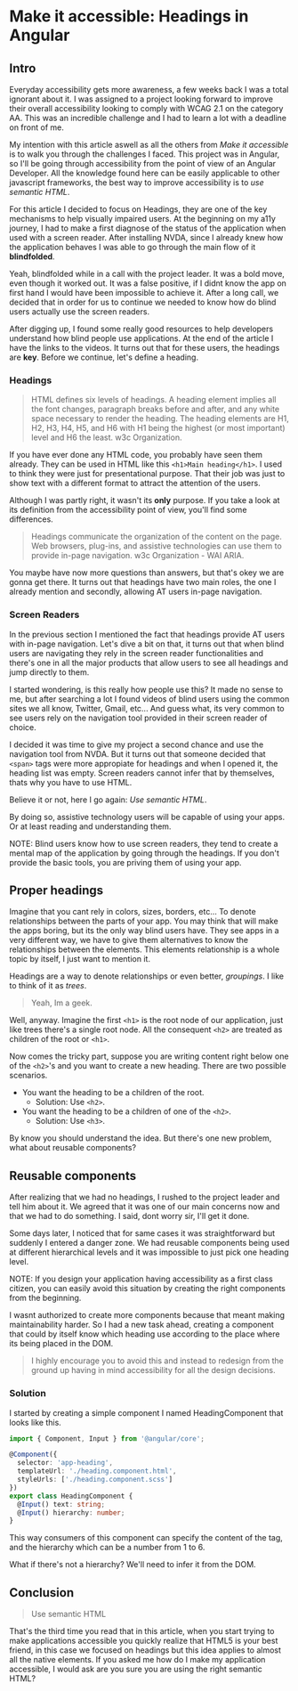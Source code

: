 # Make it accessible: Headings in Angular

## Intro

Everyday accessibility gets more awareness, a few weeks back I was a total ignorant about it. I was assigned to a project looking forward to improve their overall accessibility looking to comply with WCAG 2.1 on the category AA. This was an incredible challenge and I had to learn a lot with a deadline on front of me.

My intention with this article aswell as all the others from _Make it accessible_ is to walk you through the challenges I faced. This project was in Angular, so I'll be going through accessibility from the point of view of an Angular Developer. All the knowledge found here can be easily applicable to other javascript frameworks, the best way to improve accessibility is to _use semantic HTML_.

For this article I decided to focus on Headings, they are one of the key mechanisms to help visually impaired users. At the beginning on my a11y journey, I had to make a first diagnose of the status of the application when used with a screen reader. After installing NVDA, since I already knew how the application behaves I was able to go through the main flow of it **blindfolded**.

Yeah, blindfolded while in a call with the project leader. It was a bold move, even though it worked out. It was a false positive, if I didnt know the app on first hand I would have been impossible to achieve it. After a long call, we decided that in order for us to continue we needed to know how do blind users actually use the screen readers.

After digging up, I found some really good resources to help developers understand how blind people use applications. At the end of the article I have the links to the videos. It turns out that for these users, the headings are **key**. Before we continue, let's define a heading.

### Headings

> HTML defines six levels of headings. A heading element implies all the font changes, paragraph breaks before and after, and any white space necessary to render the heading. The heading elements are H1, H2, H3, H4, H5, and H6 with H1 being the highest (or most important) level and H6 the least.
> w3c Organization.

If you have ever done any HTML code, you probably have seen them already. They can be used in HTML like this `<h1>Main heading</h1>`. I used to think they were just for presentational purpose. That their job was just to show text with a different format to attract the attention of the users.

Although I was partly right, it wasn't its **only** purpose. If you take a look at its definition from the accessibility point of view, you'll find some differences.

> Headings communicate the organization of the content on the page. Web browsers, plug-ins, and assistive technologies can use them to provide in-page navigation.
> w3c Organization - WAI ARIA.

You maybe have now more questions than answers, but that's okey we are gonna get there. It turns out that headings have two main roles, the one I already mention and secondly, allowing AT users in-page navigation.

### Screen Readers

In the previous section I mentioned the fact that headings provide AT users with in-page navigation. Let's dive a bit on that, it turns out that when blind users are navigating they rely in the screen reader functionalities and there's one in all the major products that allow users to see all headings and jump directly to them.

I started wondering, is this really how people use this? It made no sense to me, but after searching a lot I found videos of blind users using the common sites we all know, Twitter, Gmail, etc... And guess what, its very common to see users rely on the navigation tool provided in their screen reader of choice.

I decided it was time to give my project a second chance and use the navigation tool from NVDA. But it turns out that someone decided that `<span>` tags were more appropiate for headings and when I opened it, the heading list was empty. Screen readers cannot infer that by themselves, thats why you have to use HTML.

Believe it or not, here I go again: _Use semantic HTML_.

By doing so, assistive technology users will be capable of using your apps. Or at least reading and understanding them.

NOTE: Blind users know how to use screen readers, they tend to create a mental map of the application by going through the headings. If you don't provide the basic tools, you are priving them of using your app.

## Proper headings

Imagine that you cant rely in colors, sizes, borders, etc... To denote relationships between the parts of your app. You may think that will make the apps boring, but its the only way blind users have. They see apps in a very different way, we have to give them alternatives to know the relationships between the elements. This elements relationship is a whole topic by itself, I just want to mention it.

Headings are a way to denote relationships or even better, _groupings_. I like to think of it as _trees_.

> Yeah, Im a geek.

Well, anyway. Imagine the first `<h1>` is the root node of our application, just like trees there's a single root node. All the consequent `<h2>` are treated as children of the root or `<h1>`.

Now comes the tricky part, suppose you are writing content right below one of the `<h2>`'s and you want to create a new heading. There are two possible scenarios.

- You want the heading to be a children of the root.
  - Solution: Use `<h2>`.
- You want the heading to be a children of one of the `<h2>`.
  - Solution: Use `<h3>`.

By know you should understand the idea. But there's one new problem, what about reusable components?

## Reusable components

After realizing that we had no headings, I rushed to the project leader and tell him about it. We agreed that it was one of our main concerns now and that we had to do something. I said, dont worry sir, I'll get it done.

Some days later, I noticed that for same cases it was straightforward but suddenly I entered a danger zone. We had reusable components being used at different hierarchical levels and it was impossible to just pick one heading level.

NOTE: If you design your application having accessibility as a first class citizen, you can easily avoid this situation by creating the right components from the beginning.

I wasnt authorized to create more components because that meant making maintainability harder. So I had a new task ahead, creating a component that could by itself know which heading use according to the place where its being placed in the DOM.

> I highly encourage you to avoid this and instead to redesign from the ground up having in mind accessibility for all the design decisions.

### Solution

I started by creating a simple component I named HeadingComponent that looks like this.

```typescript
import { Component, Input } from '@angular/core';

@Component({
  selector: 'app-heading',
  templateUrl: './heading.component.html',
  styleUrls: ['./heading.component.scss']
})
export class HeadingComponent {
  @Input() text: string;
  @Input() hierarchy: number;
}
```

This way consumers of this component can specify the content of the tag, and the hierarchy which can be a number from 1 to 6.

What if there's not a hierarchy? We'll need to infer it from the DOM.

## Conclusion

> Use semantic HTML

That's the third time you read that in this article, when you start trying to make applications accessible you quickly realize that HTML5 is your best friend, in this case we focused on headings but this idea applies to almost all the native elements. If you asked me how do I make my application accessible, I would ask are you sure you are using the right semantic HTML?

